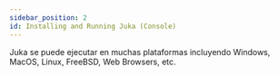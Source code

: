 ```yaml
---
sidebar_position: 2
id: Installing and Running Juka (Console)
---
```


Juka se puede ejecutar en muchas plataformas incluyendo Windows, MacOS, Linux, FreeBSD, Web Browsers, etc.